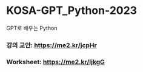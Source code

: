 # KOSA-GPT_Python-2023
GPT로 배우는 Python


### 강의 교안:    https://me2.kr/jcpHr

### Worksheet:   https://me2.kr/IjkgG


